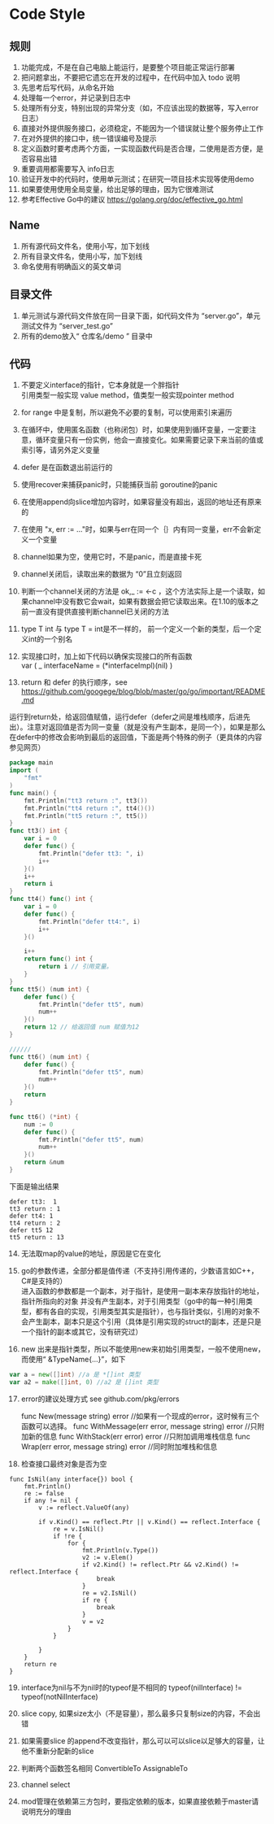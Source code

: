 # Code Style

## 规则

1. 功能完成，不是在自己电脑上能运行，是要整个项目能正常运行部署
2. 把问题拿出，不要把它遗忘在开发的过程中，在代码中加入 todo 说明
3. 先思考后写代码，从命名开始
4. 处理每一个error，并记录到日志中
5. 处理所有分支，特别出现的异常分支（如，不应该出现的数据等，写入error日志）
6. 直接对外提供服务接口，必须稳定，不能因为一个错误就让整个服务停止工作
7. 在对外提供的接口中，统一错误编号及提示
8. 定义函数时要考虑两个方面，一实现函数代码是否合理，二使用是否方便，是否容易出错
9. 重要调用都需要写入 info日志
10. 验证开发中的代码时，使用单元测试；在研究一项目技术实现等使用demo
11. 如果要使用使用全局变量，给出足够的理由，因为它很难测试
12. 参考Effective Go中的建议  https://golang.org/doc/effective_go.html

## Name 

1. 所有源代码文件名，使用小写，加下划线
2. 所有目录文件名，使用小写，加下划线
3. 命名使用有明确函义的英文单词

## 目录文件
1. 单元测试与源代码文件放在同一目录下面，如代码文件为 “server.go”，单元测试文件为 “server_test.go”
2. 所有的demo放入“ 仓库名/demo ” 目录中

## 代码
1. 不要定义interface的指针，它本身就是一个胖指针  
引用类型一般实现 value method，值类型一般实现pointer method

2. for range 中是复制，所以避免不必要的复制，可以使用索引来遍历
3. 在循环中，使用匿名函数（也称闭包）时，如果使用到循环变量，一定要注意，循环变量只有一份实例，他会一直接变化。如果需要记录下来当前的值或索引等，请另外定义变量
4. defer 是在函数退出前运行的
5. 使用recover来捕获panic时，只能捕获当前 goroutine的panic
6. 在使用append向slice增加内容时，如果容量没有超出，返回的地址还有原来的
7. 在使用 "x, err := ..."时，如果与err在同一个｛｝内有同一变量，err不会新定义一个变量
8. channel如果为空，使用它时，不是panic，而是直接卡死
9. channel关闭后，读取出来的数据为 “0”且立刻返回
10. 判断一个channel关闭的方法是 ok,_ := <-c ，这个方法实际上是一个读取，如果channel中没有数它会wait，如果有数据会把它读取出来。在1.10的版本之前一直没有提供直接判断channel已关闭的方法
11. type T int  与 type T = int是不一样的， 前一个定义一个新的类型，后一个定义int的一个别名
12. 实现接口时，加上如下代码以确保实现接口的所有函数  
var (
	_ interfaceName     = (*interfaceImpl)(nil)
)
13. return 和 defer 的执行顺序，see https://github.com/googege/blog/blob/master/go/go/important/README.md

运行到return处，给返回值赋值，运行defer（defer之间是堆栈顺序，后进先出）。注意对返回值是否为同一变量（就是没有产生副本，是同一个），如果是那么在defer中的修改会影响到最后的返回值，下面是两个特殊的例子（更具体的内容参见网页）
``` go
package main
import (
	"fmt"
)
func main() {
	fmt.Println("tt3 return :", tt3())
	fmt.Println("tt4 return :", tt4()())
	fmt.Println("tt5 return :", tt5())
}
func tt3() int {
	var i = 0
	defer func() {
		fmt.Println("defer tt3: ", i)
		i++
	}()
	i++
	return i
}
func tt4() func() int {
	var i = 0
	defer func() {
		fmt.Println("defer tt4:", i)
		i++
	}()

	i++
	return func() int {
		return i // 引用变量。
	}
}
func tt5() (num int) {
	defer func() {
		fmt.Println("defer tt5", num)
		num++
	}()
	return 12 // 给返回值 num 赋值为12
}

//////
func tt6() (num int) {
	defer func() {
		fmt.Println("defer tt5", num)
		num++
	}()
	return
}

func tt6() (*int) {
    num := 0
	defer func() {
		fmt.Println("defer tt5", num)
		num++
	}()
	return &num
}


```
下面是输出结果
```
defer tt3:  1
tt3 return : 1
defer tt4: 1
tt4 return : 2
defer tt5 12
tt5 return : 13
```
14. 无法取map的value的地址，原因是它在变化
15. go的参数传递，全部分都是值传递（不支持引用传递的，少数语言如C++，C#是支持的）   
    进入函数的参数都是一个副本，对于指针，是使用一副本来存放指针的地址，指针所指向的对象 并没有产生副本，对于引用类型（go中的每一种引用类型，都有各自的实现，引用类型其实是指针），也与指针类似，引用的对象不会产生副本，副本只是这个引用（具体是引用实现的struct的副本，还是只是一个指针的副本或其它，没有研究过）

16. new 出来是指针类型，所以不能使用new来初始引用类型，一般不使用new，而使用“ &TypeName{...}”，如下  
``` go
var a = new([]int) //a 是 *[]int 类型
var a2 = make([]int, 0) //a2 是 []int 类型
```
17. error的建议处理方式
    see github.com/pkg/errors
    
    func New(message string) error //如果有一个现成的error，这时候有三个函数可以选择。
    func WithMessage(err error, message string) error //只附加新的信息
    func WithStack(err error) error //只附加调用堆栈信息
    func Wrap(err error, message string) error //同时附加堆栈和信息

18. 检查接口最终对象是否为空
```
func IsNil(any interface{}) bool {
	fmt.Println()
	re := false
	if any != nil {
		v := reflect.ValueOf(any)

		if v.Kind() == reflect.Ptr || v.Kind() == reflect.Interface {
			re = v.IsNil()
			if !re {
				for {
					fmt.Println(v.Type())
					v2 := v.Elem()
					if v2.Kind() != reflect.Ptr && v2.Kind() != reflect.Interface {
						break
					}
					re = v2.IsNil()
					if re {
						break
					}
					v = v2
				}
			}

		}
	}
	return re
}
```

19. interface为nil与不为nil时的typeof是不相同的
   typeof(nilInterface) != typeof(notNilInterface)
20. slice copy, 如果size太小（不是容量），那么最多只复制size的内容，不会出错
21. 如果需要slice 的append不改变指针，那么可以可以slice以足够大的容量，让他不重新分配新的slice
22. 判断两个函数签名相同 ConvertibleTo AssignableTo
23. channel select  
    
24. mod管理在依赖第三方包时，要指定依赖的版本，如果直接依赖于master请说明充分的理由

    